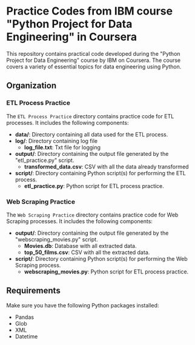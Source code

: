 # Practice Codes from IBM course "Python Project for Data Engineering" in Coursera

This repository contains practical code developed during the "Python Project for Data Engineering" course by IBM on Coursera. The course covers a variety of essential topics for data engineering using Python.

## Organization

### ETL Process Practice

The `ETL Process Practice` directory contains practice code for ETL processes. It includes the following components:

- **data/**: Directory containing all data used for the ETL process.
- **log/**: Directory containing log file
  - **log_file.txt**: Txt file for logging
- **output/**: Directory containing the output file generated by the "etl_practice.py" script.
  - **transformed_data.csv**: CSV with all the data already transformed
- **script/**: Directory containing Python script(s) for performing the ETL process.
  - **etl_practice.py**: Python script for ETL process practice.

### Web Scraping Practice

The `Web Scraping Practice` directory contains practice code for Web Scraping processes. It includes the following components:

- **output/**: Directory containing the output file generated by the "webscraping_movies.py" script.
  - **Movies.db**: Database with all extracted data.
  - **top_50_films.csv**: CSV with all the extracted data.
- **script/**: Directory containing Python script(s) for performing the Web Scraping process.
  - **webscraping_movies.py**: Python script for ETL process practice.

## Requirements

Make sure you have the following Python packages installed:

- Pandas
- Glob
- XML
- Datetime


